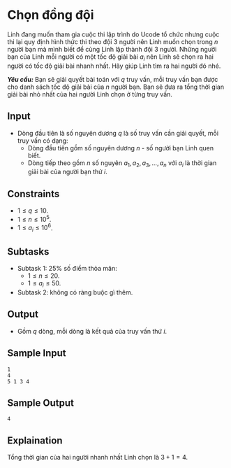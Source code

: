 # Chọn đồng đội

Linh đang muốn tham gia cuộc thi lập trình do Ucode tổ chức nhưng cuộc thi lại quy định hình thức thi theo đội $3$ người nên Linh muốn chọn trong $n$ người bạn mà mình biết để cùng Linh lập thành đội $3$ người. Những người bạn của Linh mỗi người có một tốc độ giải bài $a_i$ nên Linh sẽ chọn ra hai người có tốc độ giải bài nhanh nhất. Hãy giúp Linh tìm ra hai người đó nhé.

***Yêu cầu:*** Bạn sẽ giải quyết bài toán với $q$ truy vấn, mỗi truy vấn bạn được cho danh sách tốc độ giải bài của $n$ người bạn. Bạn sẽ đưa ra tổng thời gian giải bài nhỏ nhất của hai người Linh chọn ở từng truy vấn.

## Input

- Dòng đầu tiên là số nguyên dương $q$ là số truy vấn cần giải quyết, mỗi truy vấn có dạng:
    - Dòng đầu tiên gồm số nguyên dương $n$ - số người bạn Linh quen biết.
    - Dòng tiếp theo gồm $n$ số nguyên $a_1, a_2, a_3, \dots, a_n$ với $a_i$ là thời gian giải bài của người bạn thứ $i$.

## Constraints

- $1 \le q \le 10$.
- $1 \le n \le 10^5$.
- $1 \le a_i \le 10^6$.

## Subtasks

- Subtask $1$: $25\%$ số điểm thỏa mãn:
    - $1 \le n \le 20$.
    - $1 \le a_i \le 50$.
- Subtask $2$: không có ràng buộc gì thêm.

## Output

- Gồm $q$ dòng, mỗi dòng là kết quả của truy vấn thứ $i$.

## Sample Input

```
1
4
5 1 3 4
```

## Sample Output

```
4
```

## Explaination

Tổng thời gian của hai người nhanh nhất Linh chọn là $3 + 1 = 4$.
